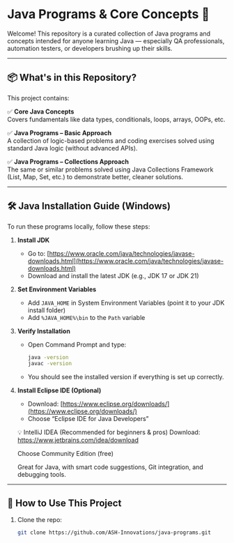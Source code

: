 # Java Programs & Core Concepts 🚀

Welcome! This repository is a curated collection of Java programs and concepts intended for anyone learning Java — especially QA professionals, automation testers, or developers brushing up their skills.

---

## 📦 What's in this Repository?

This project contains:

✅ **Core Java Concepts**  
Covers fundamentals like data types, conditionals, loops, arrays, OOPs, etc.

✅ **Java Programs – Basic Approach**  
A collection of logic-based problems and coding exercises solved using standard Java logic (without advanced APIs).

✅ **Java Programs – Collections Approach**  
The same or similar problems solved using Java Collections Framework (List, Map, Set, etc.) to demonstrate better, cleaner solutions.

---

## 🛠️ Java Installation Guide (Windows)

To run these programs locally, follow these steps:

1. **Install JDK**
   - Go to: [https://www.oracle.com/java/technologies/javase-downloads.html](https://www.oracle.com/java/technologies/javase-downloads.html)
   - Download and install the latest JDK (e.g., JDK 17 or JDK 21)

2. **Set Environment Variables**
   - Add `JAVA_HOME` in System Environment Variables (point it to your JDK install folder)
   - Add `%JAVA_HOME%\bin` to the `Path` variable

3. **Verify Installation**
   - Open Command Prompt and type:
     ```bash
     java -version
     javac -version
     ```
   - You should see the installed version if everything is set up correctly.

4. **Install Eclipse IDE (Optional)**
   - Download: [https://www.eclipse.org/downloads/](https://www.eclipse.org/downloads/)
   - Choose “Eclipse IDE for Java Developers”

   💡 IntelliJ IDEA (Recommended for beginners & pros)
    Download: https://www.jetbrains.com/idea/download

    Choose Community Edition (free)

    Great for Java, with smart code suggestions, Git integration, and debugging tools.

---

## 🚀 How to Use This Project

1. Clone the repo:
   ```bash
   git clone https://github.com/ASH-Innovations/java-programs.git
